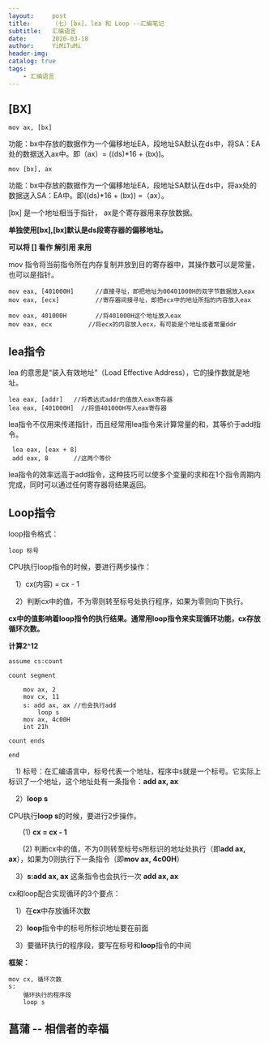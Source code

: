 ```yaml
---
layout:     post
title:      （七）[bx]、lea 和 Loop --汇编笔记
subtitle:   汇编语言
date:       2020-03-18
author:     YiMiTuMi
header-img: 
catalog: true
tags:
    - 汇编语言
---
```


## [BX]

	mov ax, [bx]

功能：bx中存放的数据作为一个偏移地址EA，段地址SA默认在ds中，将SA：EA处的数据送入ax中。即（ax）= ((ds)*16 + (bx))。

	mov [bx], ax  

功能：bx中存放的数据作为一个偏移地址EA，段地址SA默认在ds中，将ax处的数据送入SA：EA中。即((ds)*16 + (bx)) =（ax）。

[bx] 是一个地址相当于指针， ax是个寄存器用来存放数据。

**单独使用[bx],[bx]默认是ds段寄存器的偏移地址。**

**可以将 [] 看作 解引用 来用**

mov 指令将当前指令所在内存复制并放到目的寄存器中，其操作数可以是常量，也可以是指针。

	mov eax, [401000H]      //直接寻址，即把地址为00401000H的双字节数据放入eax
	mov eax, [ecx]          //寄存器间接寻址，即把ecx中的地址所指的内容放入eax
	
	mov eax, 401000H        //将401000H这个地址放入eax
	mov eax, ecx          //将ecx的内容放入ecx，有可能是个地址或者常量ddr
	

## lea指令

lea 的意思是“装入有效地址”（Load Effective Address），它的操作数就是地址。

	lea eax, [addr]   //将表达式addr的值放入eax寄存器
	lea eax, [401000H]  //将值401000H写入eax寄存器

lea指令不仅用来传递指针，而且经常用lea指令来计算常量的和，其等价于add指令。

	 lea eax, [eax + 8]
	 add eax, 8       //这两个等价

lea指令的效率远高于add指令，这种技巧可以使多个变量的求和在1个指令周期内完成，同时可以通过任何寄存器将结果返回。

## Loop指令

loop指令格式：

	loop 标号

CPU执行loop指令的时候，要进行两步操作：

&emsp;1）cx(内容) = cx - 1

&emsp;2）判断cx中的值，不为零则转至标号处执行程序，如果为零则向下执行。

**cx中的值影响着loop指令的执行结果。通常用loop指令来实现循环功能，cx存放循环次数。**

**计算2^12**

	assume cs:count
	
	count segment
	
		mov ax, 2
		mov cx, 11
		s: add ax, ax //也会执行add
			loop s
		mov ax, 4c00H
		int 21h
	
	count ends
	
	end

&emsp;1) 标号：在汇编语言中，标号代表一个地址，程序中s就是一个标号。它实际上标识了一个地址，这个地址处有一条指令：**add ax, ax**

&emsp;2）**loop s**

CPU执行**loop s**的时候，要进行2步操作。

&emsp;&emsp;(1) **cx = cx - 1**

&emsp;&emsp;(2) 判断cx中的值，不为0则转至标号s所标识的地址处执行（即**add ax, ax**），如果为0则执行下一条指令（即**mov ax, 4c00H**）

&emsp;3）**s:add ax, ax** 这条指令也会执行一次 **add ax, ax**

cx和loop配合实现循环的3个要点：

&emsp;1）在**cx**中存放循环次数

&emsp;2）**loop**指令中的标号所标识地址要在前面

&emsp;3）要循环执行的程序段，要写在标号和**loop**指令的中间

**框架：**

	mov cx, 循环次数
	s: 
		循环执行的程序段
		loop s
		
## 菖蒲 -- 相信者的幸福
